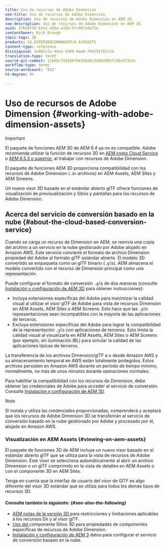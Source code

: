 ```yaml
---
title: Uso de recursos de Adobe Dimension
seo-title: Uso de recursos de Adobe Dimension
description: Uso de recursos de Adobe Dimension en AEM 3D.
seo-description: Uso de recursos de Adobe Dimension en AEM 3D.
uuid: 476e6758-b3a1-42ba-a18d-bfc407c6a72e
contentOwner: Rick Brough
topic-tags: 3D
products: SG_EXPERIENCEMANAGER/6.4/ASSETS
content-type: reference
discoiquuid: 4a601c2a-4ea1-4308-8ae8-704155f63c21
translation-type: tm+mt
source-git-commit: 11b65cf2d180f04168d4c5d0929957c95a372e3c
workflow-type: tm+mt
source-wordcount: '511'
ht-degree: 0%

---
```



# Uso de recursos de Adobe Dimension {#working-with-adobe-dimension-assets}

>[!IMPORTANT]
>
>El paquete de funciones AEM 3D de AEM 6.4 ya no es compatible. Adobe recomienda utilizar la función de recursos 3D en [AEM como Cloud Service](https://docs.adobe.com/content/help/en/experience-manager-cloud-service/assets/dynamicmedia/assets-3d.html) o [AEM 6.5.3 o superior.](https://docs.adobe.com/content/help/en/experience-manager-65/assets/dynamic/assets-3d.html) al trabajar con recursos de Adobe Dimension.

El paquete de funciones AEM 3D proporciona compatibilidad con los recursos de Adobe Dimension (`.dn` archivos) en AEM Assets, AEM Sites y AEM Screens.

Un nuevo visor 3D basado en el estándar abierto glTF ofrece funciones de visualización de previsualización y Sitios y pantallas para los recursos de Adobe Dimension.

## Acerca del servicio de conversión basado en la nube {#about-the-cloud-based-conversion-service}

Cuando se carga un recurso de Dimension en AEM, se reenvía una copia del archivo a un servicio en la nube gestionado por Adobe alojado en Amazon AWS. Este servicio convierte el formato de archivo Dimension propiedad del Adobe al formato glTF estándar abierto. El modelo 3D convertido se empaqueta como un glTF binario (`.glb`). AEM almacena el modelo convertido con el recurso de Dimension principal como una representación.

Puede configurar el formato de conversión `.glb` de dos maneras (consulte [Instalación y configuración de AEM 3D](install-config-3d.md) para obtener instrucciones):

* Incluya extensiones específicas del Adobe para maximizar la calidad visual al utilizar el visor glTF de Adobe para vista de recursos Dimension en AEM Assets, AEM Sites o AEM Screens. Esto hace que las `.glb` representaciones sean incompatibles con la mayoría de las aplicaciones de terceros.
* Excluya extensiones específicas del Adobe para lograr la compatibilidad de la representación `.glb` con aplicaciones de terceros. Esto limita la calidad visual al visualizarla en AEM Assets, AEM Sites o AEM Screens (por ejemplo, sin iluminación IBL) para simular la calidad de las aplicaciones típicas de terceros.

La transferencia de los archivos Dimension/glTF a o desde Amazon AWS y su almacenamiento temporal en AWS están totalmente protegidos. Estos archivos persisten en Amazon AWS durante un período de tiempo mínimo; normalmente, no más de unos minutos durante operaciones normales.

Para habilitar la compatibilidad con los recursos de Dimension, debe obtener las credenciales de Adobe para acceder al servicio de conversión. Consulte [Instalación y configuración de AEM 3D](install-config-3d.md).

>[!NOTE]
>
>Si instala y utiliza las credenciales proporcionadas, comprenderá y aceptará que los recursos de Adobe Dimension 3D se transferirán al servicio de conversión basado en la nube gestionado por Adobe y procesado por él, alojado en Amazon AWS.

### Visualización en AEM Assets {#viewing-on-aem-assets}

El paquete de funciones 3D de AEM incluye un nuevo visor basado en el estándar abierto glTF que se utiliza para la vista de recursos de Adobe Dimension. Este visor se selecciona automáticamente al abrir un archivo Dimension o un glTF comprimido en la vista de detalles en AEM Assets o con el componente 3D en AEM Sites.

Tenga en cuenta que la interfaz de usuario del visor de GlTF es algo diferente del visor 3D estándar que se utiliza para todos los demás tipos de recursos 3D.

#### Consulte también lo siguiente: {#see-also-the-following}

* [AEM notas de la versión 3D ](/help/release-notes/aem3d-release-notes.md) para restricciones y limitaciones aplicables a los recursos Dn y al visor glTF.
* [Uso del ](using-the-3d-sites-component.md) componente Sitios 3D para propiedades de componentes específicas de recursos de Adobe Dimension.
* [Instalación y configuración de AEM 3](install-config-3d.md) datos para configurar el servicio de conversión basado en la nube.

